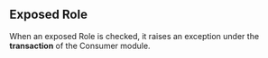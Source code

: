 
## Exposed Role

When an exposed Role is checked, it raises an exception under the **transaction** of the Consumer module. 
